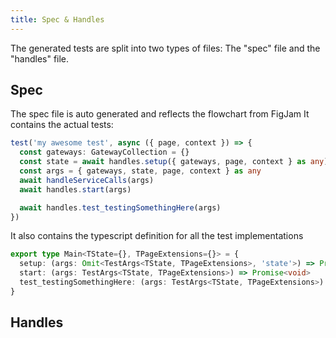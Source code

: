 ```yaml
---
title: Spec & Handles
---
```


The generated tests are split into two types of files: The "spec" file and the "handles" file. 

## Spec

The spec file is auto generated and reflects the flowchart from FigJam
It contains the actual tests:

```typescript
test('my awesome test', async ({ page, context }) => {
  const gateways: GatewayCollection = {}
  const state = await handles.setup({ gateways, page, context } as any)
  const args = { gateways, state, page, context } as any
  await handleServiceCalls(args)
  await handles.start(args)

  await handles.test_testingSomethingHere(args)
})
```

It also contains the typescript definition for all the test implementations
```typescript
export type Main<TState={}, TPageExtensions={}> = {
  setup: (args: Omit<TestArgs<TState, TPageExtensions>, 'state'>) => Promise<TState>
  start: (args: TestArgs<TState, TPageExtensions>) => Promise<void>
  test_testingSomethingHere: (args: TestArgs<TState, TPageExtensions>) => Promise<void>
}
```

## Handles

